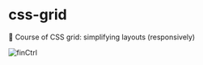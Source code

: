 # css-grid
🎨 Course of CSS grid: simplifying layouts (responsively)

![finCtrl](https://github.com/renanflow/css-grid/blob/main/project.gif)
